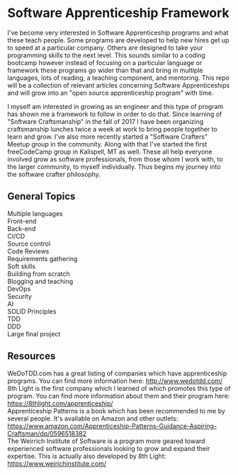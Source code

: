 # Software Apprenticeship Framework
I've become very interested in Software Apprenticeship programs and what these teach people. Some programs are developed to help new hires get up to speed at a particular company. Others are designed to take your programming skills to the next level. This sounds similar to a coding bootcamp however instead of focusing on a particular language or framework these programs go wider than that and bring in multiple languages, lots of reading, a teaching component, and mentoring. This repo will be a collection of relevant articles concerning Software Apprenticeships and will grow into an "open source apprenticeship program" with time.  

I myself am interested in growing as an engineer and this type of program has shown me a framework to follow in order to do that. Since learning of "Software Craftsmanship" in the fall of 2017 I have been organizing craftsmanship lunches twice a week at work to bring people together to learn and grow. I've also more recently started a "Software Crafters" Meetup group in the community. Along with that I've started the first freeCodeCamp group in Kalispell, MT as well. These all help everyone involved grow as software professionals, from those whom I work with, to the larger community, to myself individually. Thus begins my journey into the software crafter philosophy.

## General Topics

Multiple languages  
Front-end  
Back-end  
CI/CD  
Source control  
Code Reviews  
Requirements gathering  
Soft skills  
Building from scratch  
Blogging and teaching  
DevOps  
Security  
AI  
SOLID Principles  
TDD  
DDD  
Large final project  

## Resources

WeDoTDD.com has a great listing of companies which have apprenticeship programs. You can find more information here: http://www.wedotdd.com/  
8th Light is the first company which I learned of which promotes this type of program. You can find more information about them and their program here: https://8thlight.com/apprenticeship/  
Apprenticeship Patterns is a book which has been recommended to me by several people. It's available on Amazon and other outlets: https://www.amazon.com/Apprenticeship-Patterns-Guidance-Aspiring-Craftsman/dp/0596518382  
The Weirrich Institute of Software is a program more geared toward experienced software professionals looking to grow and expand their expertise. This is actually also developed by 8th Light: https://www.weirichinstitute.com/  
